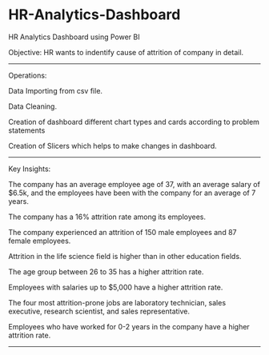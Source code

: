 # HR-Analytics-Dashboard
HR Analytics Dashboard using Power BI

Objective: HR wants to indentify cause of attrition of company in detail.

--------------------------------------------------------------------------------------

Operations:

Data Importing from csv file.

Data Cleaning.

Creation of dashboard different chart types and cards according to problem statements

Creation of Slicers which helps to make changes in dashboard.

--------------------------------------------------------------------------------------

Key Insights:

The company has an average employee age of 37, with an average salary of $6.5k, and the employees have been with the company for an average of 7 years.

The company has a 16% attrition rate among its employees.

The company experienced an attrition of 150 male employees and 87 female employees.

Attrition in the life science field is higher than in other education fields.

The age group between 26 to 35 has a higher attrition rate.

Employees with salaries up to $5,000 have a higher attrition rate.

The four most attrition-prone jobs are laboratory technician, sales executive, research scientist, and sales representative.

Employees who have worked for 0-2 years in the company have a higher attrition rate.

--------------------------------------------------------------------------------------


